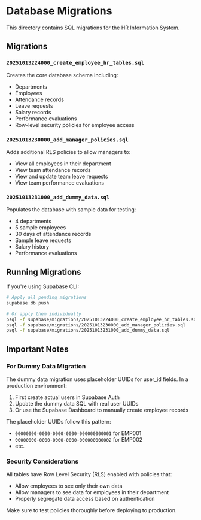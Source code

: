 # Database Migrations

This directory contains SQL migrations for the HR Information System.

## Migrations

### `20251013224000_create_employee_hr_tables.sql`
Creates the core database schema including:
- Departments
- Employees
- Attendance records
- Leave requests
- Salary records
- Performance evaluations
- Row-level security policies for employee access

### `20251013230000_add_manager_policies.sql`
Adds additional RLS policies to allow managers to:
- View all employees in their department
- View team attendance records
- View and update team leave requests
- View team performance evaluations

### `20251013231000_add_dummy_data.sql`
Populates the database with sample data for testing:
- 4 departments
- 5 sample employees
- 30 days of attendance records
- Sample leave requests
- Salary history
- Performance evaluations

## Running Migrations

If you're using Supabase CLI:

```bash
# Apply all pending migrations
supabase db push

# Or apply them individually
psql -f supabase/migrations/20251013224000_create_employee_hr_tables.sql
psql -f supabase/migrations/20251013230000_add_manager_policies.sql
psql -f supabase/migrations/20251013231000_add_dummy_data.sql
```

## Important Notes

### For Dummy Data Migration

The dummy data migration uses placeholder UUIDs for user_id fields. In a production environment:

1. First create actual users in Supabase Auth
2. Update the dummy data SQL with real user UUIDs
3. Or use the Supabase Dashboard to manually create employee records

The placeholder UUIDs follow this pattern:
- `00000000-0000-0000-0000-000000000001` for EMP001
- `00000000-0000-0000-0000-000000000002` for EMP002
- etc.

### Security Considerations

All tables have Row Level Security (RLS) enabled with policies that:
- Allow employees to see only their own data
- Allow managers to see data for employees in their department
- Properly segregate data access based on authentication

Make sure to test policies thoroughly before deploying to production.
